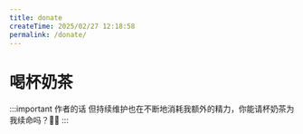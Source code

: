 ```yaml
---
title: donate
createTime: 2025/02/27 12:18:58
permalink: /donate/
---
```

# 喝杯奶茶

:::important 作者的话
但持续维护也在不断地消耗我额外的精力，你能请杯奶茶为我续命吗？🥹🥹
:::
